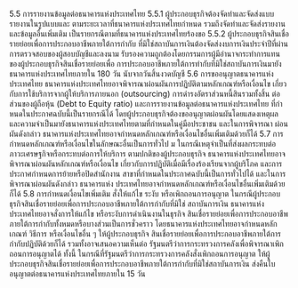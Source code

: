 5.5 การรายงานข้อมูลต่อธนาคารแห่งประเทศไทย
5.5.1 ผู้ประกอบธุรกิจต้องจัดทำและจัดส่งแบบรายงานในรูปแบบและ
ตามระยะเวลาที่ธนาคารแห่งประเทศไทยกำหนด รวมถึงจัดทำและจัดส่งรายงานและข้อมูลอื่นเพิ่มเติม
เป็นรายกรณีตามที่ธนาคารแห่งประเทศไทยร้องขอ
5.5.2 ผู้ประกอบธุรกิจสินเชื่อรายย่อยเพื่อการประกอบอาชีพภายใต้การกำกับ
ที่มิใช่สถาบันการเงินต้องจัดส่งงบการเงินประจำปีที่ผ่านการตรวจสอบของผู้สอบบัญชีและลงนาม
รับรองความถูกต้องโดยกรรมการผู้มีอำนาจกระทำการแทนของผู้ประกอบธุรกิจสินเชื่อรายย่อยเพื่อ
การประกอบอาชีพภายใต้การทํากับทีมิใช่สถาบันการเงินมายังธนาคารแห่งประเทศไทยภายใน 180 วัน
นับจากวันสิ้นงวดบัญชี
5.6 การขออนุญาตธนาคารแห่งประเทศไทย
ธนาคารแห่งประเทศไทยอาจพิจารณาผ่อนผันการปฏิบัติตามหลักเกณฑ์หรือเงื่อนไข
เกี่ยวกับการใช้บริการจากผู้ให้บริการภายนอก (outsourcing) การดำรงอัตราส่วนหนี้สินรวมทั้งสิ้น
ต่อส่วนของผู้ถือหุ้น (Debt to Equity ratio) และการรายงานข้อมูลต่อธนาคารแห่งประเทศไทย
ที่กําหนดในประกาศฉบับนี้เป็นรายกรณีได้ โดยผู้ประกอบธุรกิจต้องขออนุญาตผ่อนผันโดยแสดงเหตุผล
และความจําเป็นมายังธนาคารแห่งประเทศไทยตามที่กำหนดในคู่มือประชาชน และในการพิจารณา
ผ่อนผันดังกล่าว ธนาคารแห่งประเทศไทยอาจกำหนดหลักเกณฑ์หรือเงื่อนไขอื่นเพิ่มเติมด้วยก็ได้
5.7 การกำหนดหลักเกณฑ์หรือเงื่อนไขในลักษณะอื่นเป็นการทั่วไป
ม
ในกรณีเหตุจําเป็นที่ส่งผลกระทบต่อภาวะเศรษฐกิจหรือกระทบต่อการให้บริการ
ตามปกติของผู้ประกอบธุรกิจ ธนาคารแห่งประเทศไทยอาจพิจารณาผ่อนผันหลักเกณฑ์หรือเงื่อนไข
เกี่ยวกับการปฏิบัติเมื่อมีเรื่องร้องเรียนจากผู้บริโภค และการประกาศกำหนดการย้ายหรือปิดสำนักงาน
สาขาที่กําหนดในประกาศฉบับนี้เป็นการทั่วไปได้ และในการพิจารณาผ่อนผันดังกล่าว ธนาคารแห่ง
ประเทศไทยอาจกําหนดหลักเกณฑ์หรือเงื่อนไขอื่นเพิ่มเติมด้วยก็ได้
5.8 การกำหนดเงื่อนไขเพิ่มเติม สั่งให้แก้ไข ระงับ หรือเพิกถอนการอนุญาต
ในกรณีผู้ประกอบธุรกิจสินเชื่อรายย่อยเพื่อการประกอบอาชีพภายใต้การกำกับที่มิใช่
สถาบันการเงิน ธนาคารแห่งประเทศไทยอาจสั่งการให้แก้ไข หรือระงับการดำเนินงานในธุรกิจ
สินเชื่อรายย่อยเพื่อการประกอบอาชีพภายใต้การกํากับทั้งหมดหรือบางส่วนเป็นการชั่วคราว
โดยธนาคารแห่งประเทศไทยอาจกำหนดหลักเกณฑ์ วิธีการ หรือเงื่อนไขอื่น ๆ ให้ผู้ประกอบธุรกิจ
สินเชื่อรายย่อยเพื่อการประกอบอาชีพภายใต้การกำกับปฏิบัติด้วยก็ได้ รวมทั้งอาจเสนอความเห็นต่อ
รัฐมนตรีว่าการกระทรวงการคลังเพื่อพิจารณาเพิกถอนการอนุญาตได้
ทั้งนี้ ในกรณีที่รัฐมนตรีว่าการกระทรวงการคลังสั่งเพิกถอนการอนุญาต
ให้ผู้ประกอบธุรกิจสินเชื่อรายย่อยเพื่อการประกอบอาชีพภายใต้การกำกับที่มิใช่สถาบันการเงิน
ส่งคืนใบอนุญาตต่อธนาคารแห่งประเทศไทยภายใน 15 วัน
